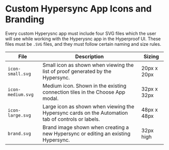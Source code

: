 # Custom Hypersync App Icons and Branding

Every custom Hyperysnc app must include four SVG files which the user will see while working with the Hyperysnc app in the Hyperproof UI. These files must be `.SVG` files, and they must follow certain naming and size rules.

| File              | Description                                                                                       | Sizing      |
| ----------------- | ------------------------------------------------------------------------------------------------- | ----------- |
| `icon-small.svg`  | Small icon as shown when viewing the list of proof generated by the Hypersync.                    | 20px x 20px |
| `icon-medium.svg` | Medium icon. Shown in the existing connection tiles in the Choose App modal.                      | 32px x 32px |
| `icon-large.svg`  | Large icon as shown when viewing the Hypersync cards on the Automation tab of controls or labels. | 48px x 48px |
| `brand.svg`       | Brand image shown when creating a new Hypersync or editing an existing Hypersync.                 | 32px high   |

